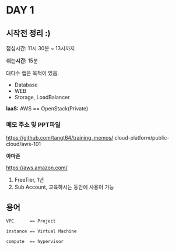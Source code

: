 # DAY 1

## 시작전 정리 :)

점심시간: 11시 30분 ~ 13시까지


__쉬는시간:__ 15분 

대다수 랩은 목적이 있음.
- Database
- WEB
- Storage, LoadBalancer

__IaaS:__ AWS == OpenStack(Private)


### 메모 주소 및 PPT파일 

https://github.com/tangt64/training_memos/
                                          cloud-platform/public-cloud/aws-101

__아마존__

https://aws.amazon.com/

1. FreeTier, 1년
2. Sub Account, 교육하시는 동안에 사용이 가능


## 용어


```
VPC      == Project

instance == Virtual Machine

compute  == hypervisor
```